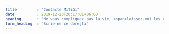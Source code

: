 ```yaml
---
title         : "Contacte MiTiGi"
date          : 2019-12-23T20:17:01+06:00
heading       : "Ne vous compliquez pas la vie, <span>laissez-moi les choses </span> compliquées et dangereuses."
form_heading  : "Scrie-ne ce dorești"
---
```


